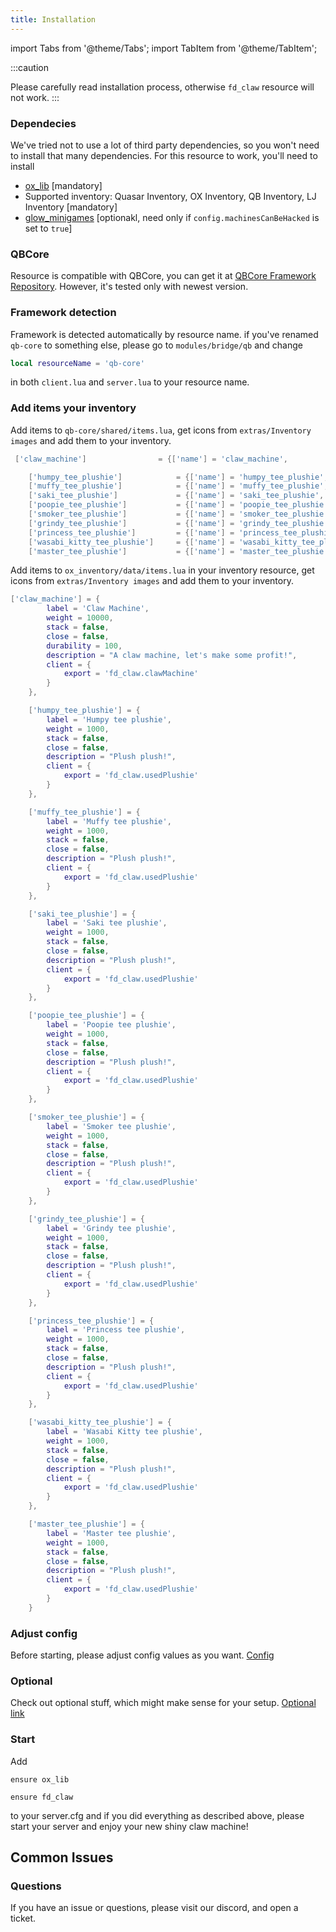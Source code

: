 ```yaml
---
title: Installation
---
```


import Tabs from '@theme/Tabs';
import TabItem from '@theme/TabItem';

:::caution

Please carefully read installation process, otherwise `fd_claw` resource will not work.
:::

### Dependecies

We've tried not to use a lot of third party dependencies, so you won't need to install that many dependencies. For this resource to work, you'll need to install

- [ox_lib](https://github.com/overextended/ox_lib) [mandatory]
- Supported inventory: Quasar Inventory, OX Inventory, QB Inventory, LJ Inventory [mandatory]
- [glow_minigames](https://github.com/christikat/glow_minigames) [optionakl, need only if `config.machinesCanBeHacked` is set to `true`]

### QBCore

Resource is compatible with QBCore, you can get it at [QBCore Framework Repository](https://github.com/qbcore-framework). However, it's tested only with newest version.

### Framework detection

Framework is detected automatically by resource name. if you've renamed `qb-core` to something else, please go to `modules/bridge/qb` and change

```lua
local resourceName = 'qb-core'
```

in both `client.lua` and `server.lua` to your resource name.

### Add items your inventory

<Tabs>
<TabItem value="qbcore" label="QB Inventory / LJ Inventory / Quasar inventory" default>

Add items to `qb-core/shared/items.lua`, get icons from `extras/Inventory images` and add them to your inventory.

```lua
 ['claw_machine'] 			     = {['name'] = 'claw_machine', 				['label'] = 'Claw Machine', 				['weight'] = 10000, 		['type'] = 'item', 		['image'] = 'claw_machine.png', 		['unique'] = true, 		['useable'] = true, 	['shouldClose'] = true,	   ['combinable'] = nil,   ['description'] = 'A claw machine, let\'s make some profit!' },

    ['humpy_tee_plushie'] 			 = {['name'] = 'humpy_tee_plushie', 				['label'] = 'Humpy tee plushie', 				['weight'] = 1000, 		['type'] = 'item', 		['image'] = 'humpy_tee_plushie.png', 		['unique'] = true, 		['useable'] = true, 	['shouldClose'] = true,	   ['combinable'] = nil,   ['description'] = 'Plush Plush!' },
    ['muffy_tee_plushie'] 			 = {['name'] = 'muffy_tee_plushie', 				['label'] = 'Muffy tee plushie', 				['weight'] = 1000, 		['type'] = 'item', 		['image'] = 'muffy_tee_plushie.png', 		['unique'] = true, 		['useable'] = true, 	['shouldClose'] = true,	   ['combinable'] = nil,   ['description'] = 'Plush Plush!' },
    ['saki_tee_plushie'] 			 = {['name'] = 'saki_tee_plushie', 				    ['label'] = 'Saki tee plushie', 				['weight'] = 1000, 		['type'] = 'item', 		['image'] = 'saki_tee_plushie.png', 		['unique'] = true, 		['useable'] = true, 	['shouldClose'] = true,	   ['combinable'] = nil,   ['description'] = 'Plush Plush!' },
    ['poopie_tee_plushie'] 			 = {['name'] = 'poopie_tee_plushie', 				['label'] = 'Poppie tee plushie', 				['weight'] = 1000, 		['type'] = 'item', 		['image'] = 'poopie_tee_plushie.png', 		['unique'] = true, 		['useable'] = true, 	['shouldClose'] = true,	   ['combinable'] = nil,   ['description'] = 'Plush Plush!' },
    ['smoker_tee_plushie'] 			 = {['name'] = 'smoker_tee_plushie', 				['label'] = 'Smoker tee plushie', 				['weight'] = 1000, 		['type'] = 'item', 		['image'] = 'smoker_tee_plushie.png', 		['unique'] = true, 		['useable'] = true, 	['shouldClose'] = true,	   ['combinable'] = nil,   ['description'] = 'Plush Plush!' },
    ['grindy_tee_plushie'] 			 = {['name'] = 'grindy_tee_plushie', 				['label'] = 'Grindy tee plushie', 				['weight'] = 1000, 		['type'] = 'item', 		['image'] = 'grindy_tee_plushie.png', 		['unique'] = true, 		['useable'] = true, 	['shouldClose'] = true,	   ['combinable'] = nil,   ['description'] = 'Plush Plush!' },
    ['princess_tee_plushie'] 		 = {['name'] = 'princess_tee_plushie', 				['label'] = 'Princess tee plushie', 			['weight'] = 1000, 		['type'] = 'item', 		['image'] = 'princess_tee_plushie.png', 		['unique'] = true, 		['useable'] = true, 	['shouldClose'] = true,	   ['combinable'] = nil,   ['description'] = 'Plush Plush!' },
    ['wasabi_kitty_tee_plushie'] 	 = {['name'] = 'wasabi_kitty_tee_plushie', 			['label'] = 'Wasabi Kitty tee plushie', 		['weight'] = 1000, 		['type'] = 'item', 		['image'] = 'wasabi_kitty_tee_plushie.png', 		['unique'] = true, 		['useable'] = true, 	['shouldClose'] = true,	   ['combinable'] = nil,   ['description'] = 'Plush Plush!' },
    ['master_tee_plushie'] 			 = {['name'] = 'master_tee_plushie', 				['label'] = 'Master tee plushie', 				['weight'] = 1000, 		['type'] = 'item', 		['image'] = 'master_tee_plushie.png', 		['unique'] = true, 		['useable'] = true, 	['shouldClose'] = true,	   ['combinable'] = nil,   ['description'] = 'Plush Plush!' },
```

</TabItem>
<TabItem value="ox" label="OX Inventory">

Add items to `ox_inventory/data/items.lua` in your inventory resource, get icons from `extras/Inventory images` and add them to your inventory.

```lua
['claw_machine'] = {
        label = 'Claw Machine',
        weight = 10000,
        stack = false,
        close = false,
        durability = 100,
        description = "A claw machine, let's make some profit!",
        client = {
            export = 'fd_claw.clawMachine'
        }
    },

    ['humpy_tee_plushie'] = {
        label = 'Humpy tee plushie',
        weight = 1000,
        stack = false,
        close = false,
        description = "Plush plush!",
        client = {
            export = 'fd_claw.usedPlushie'
        }
    },

    ['muffy_tee_plushie'] = {
        label = 'Muffy tee plushie',
        weight = 1000,
        stack = false,
        close = false,
        description = "Plush plush!",
        client = {
            export = 'fd_claw.usedPlushie'
        }
    },

    ['saki_tee_plushie'] = {
        label = 'Saki tee plushie',
        weight = 1000,
        stack = false,
        close = false,
        description = "Plush plush!",
        client = {
            export = 'fd_claw.usedPlushie'
        }
    },

    ['poopie_tee_plushie'] = {
        label = 'Poopie tee plushie',
        weight = 1000,
        stack = false,
        close = false,
        description = "Plush plush!",
        client = {
            export = 'fd_claw.usedPlushie'
        }
    },

    ['smoker_tee_plushie'] = {
        label = 'Smoker tee plushie',
        weight = 1000,
        stack = false,
        close = false,
        description = "Plush plush!",
        client = {
            export = 'fd_claw.usedPlushie'
        }
    },

    ['grindy_tee_plushie'] = {
        label = 'Grindy tee plushie',
        weight = 1000,
        stack = false,
        close = false,
        description = "Plush plush!",
        client = {
            export = 'fd_claw.usedPlushie'
        }
    },

    ['princess_tee_plushie'] = {
        label = 'Princess tee plushie',
        weight = 1000,
        stack = false,
        close = false,
        description = "Plush plush!",
        client = {
            export = 'fd_claw.usedPlushie'
        }
    },

    ['wasabi_kitty_tee_plushie'] = {
        label = 'Wasabi Kitty tee plushie',
        weight = 1000,
        stack = false,
        close = false,
        description = "Plush plush!",
        client = {
            export = 'fd_claw.usedPlushie'
        }
    },

    ['master_tee_plushie'] = {
        label = 'Master tee plushie',
        weight = 1000,
        stack = false,
        close = false,
        description = "Plush plush!",
        client = {
            export = 'fd_claw.usedPlushie'
        }
    }
```

</TabItem>
</Tabs>

### Adjust config

Before starting, please adjust config values as you want. [Config](/docs/fd_radio/config)

### Optional

Check out optional stuff, which might make sense for your setup. [Optional link](/docs/fd_radio/optional)

### Start

Add

```
ensure ox_lib

ensure fd_claw
```

to your server.cfg and if you did everything as described above, please start your server and enjoy your new shiny claw machine!

## Common Issues

### Questions

If you have an issue or questions, please visit our discord, and open a ticket.
